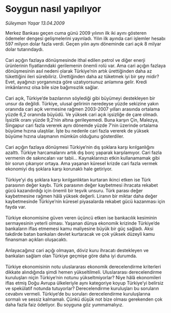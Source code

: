 # Soygun nasıl yapılıyor

*Süleyman Yaşar 13.04.2009*

<div class="taraf_structure_2col_1zq">
<div class="margen_n">



 <p>Merkez Bankası geçen cuma günü 2009 yılının ilk iki ayını gösteren ödemeler dengesi gelişmelerini yayınladı. Yılın ilk ayında cari işlemler hesabı 597 milyon dolar fazla verdi. Geçen yılın aynı döneminde cari açık 8 milyar dolar tutarındaydı. <br/><br/>Cari açığın fazlaya dönüşmesinde ithal edilen petrol ve diğer enerji ürünlerinin fiyatlarındaki gerilemenin önemli rolü var. Ama cari açığın fazlaya dönüşmesinin asıl nedeni olarak Türkiye’nin artık ürettiğinden daha az tükettiğini ileri sürebiliriz. Ürettiğinden daha az tüketmek iyi bir şey midir? Evet, ayağınızı yorganınıza göre uzatıyorsunuz anlamına gelir. Kredi imkânlarınız olsa bile size bağımsızlık sağlar. <br/><br/>Cari açık, Türkiye’de bazılarının söylediği gibi büyümeyi destekleyen bir unsur da değildi. Türkiye, ulusal gelirinin neredeyse yüzde sekizine yakın oranında cari açık vermesine rağmen 2003-2007 yılları arasında ortalama yüzde 6,2 oranında büyüdü. Ve yüksek cari açık işsizliğe de çare olmadı. İşsizlik oranı yüzde 9,2’nin altına gerileyemedi. Buna karşın Çin, Malezya, Singapur cari fazla vererek aynı dönemde yüzde 7’nin üzerinde ortalama büyüme hızına ulaştılar. İşte bu nedenle cari fazla vererek de yüksek büyüme hızına ulaşmanın mümkün olduğunu gösterdiler. <br/><br/>Cari açığın fazlaya dönüşmesi Türkiye’nin dış şoklara karşı kırılganlığını azalttı. Türkiye harcamalarını artık dış borç yaparak karşılamıyor. Cari fazla vermenin de sakıncaları var tabii... Kaynaklarınızı etkin kullanamamak gibi bir sorun çıkarıyor ortaya. Ama yaşanan küresel krizde cari fazla vermek ekonomiyi dış şoklara karşı korunaklı hale getiriyor. <br/><br/>Türkiye’yi dış şoklara karşı kırılganlıktan kurtaran ikinci etken ise Türk parasının değer kaybı. Türk parasının değer kaybetmesi ihracata rekabet gücü kazandırdığı için önemli bir teşvik unsuru. Türk parası değer kaybetmesine rağmen hâlâ yüksek değerli. Liranın bir miktar daha değer kaybetmesinde Türkiye’nin küresel piyasalarda rekabet gücü kazanması için fayda var. <br/><br/>Türkiye ekonomisine güven veren üçüncü etken ise bankacılık kesiminin sermayesinin yeterli olması. Yaşanan dünya ekonomik krizinde Türkiye’de bankaların iflas etmemesi kamu maliyesine büyük bir güç sağladı. Aksi takdirde batan bankaları devlet kurtaracak ve çok yüksek düzeyli kamu finansman açıkları oluşacaktı. <br/><br/>Anlayacağınız cari açığı olmayan, döviz kuru ihracatı destekleyen ve bankaları sağlam olan Türkiye geçmişe göre daha iyi durumda. <br/><br/>Türkiye ekonomisinin notu uluslararası ekonomik derecelendirme kriterleri dikkate alındığında şimdi hemen yükseltilmeli. Uluslararası derecelendirme kuruluşları niçin Türkiye’nin notunu yükseltmiyorlar? Niye hâlâ ekonomileri iflas etmiş Doğu Avrupa ülkeleriyle aynı kategoriye koyup Türkiye’yi belirsiz ve spekülatif notunda tutuyorlar? Derecelendirme kuruluşları bu soruların cevabını vermeli. Türkiye’de bu soruları derecelendirme kuruluşlarına sormalı ve sessiz kalmamalı. Çünkü düşük not bize olması gerekenden çok daha fazla faiz ödetiyor. Bu soyguna göz yummamalıyız.</p>

<br/>


<div id="taraf_not">
</div>

</div>


</div>
